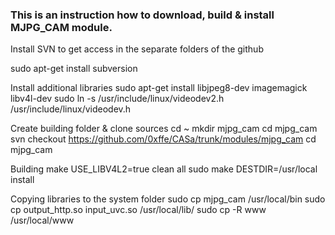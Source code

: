 ### This is an instruction how to download, build & install MJPG_CAM module.

Install SVN to get access in the separate folders of the github

sudo apt-get install subversion

Install additional libraries
sudo apt-get install libjpeg8-dev imagemagick libv4l-dev
sudo ln -s /usr/include/linux/videodev2.h /usr/include/linux/videodev.h

Create building folder & clone sources
cd ~
mkdir mjpg_cam
cd mjpg_cam 
svn checkout https://github.com/0xffe/CASa/trunk/modules/mjpg_cam
cd mjpg_cam

Building
make USE_LIBV4L2=true clean all
sudo make DESTDIR=/usr/local install

Copying libraries to the system folder
sudo cp mjpg_cam /usr/local/bin
sudo cp output_http.so input_uvc.so /usr/local/lib/
sudo cp -R www /usr/local/www

